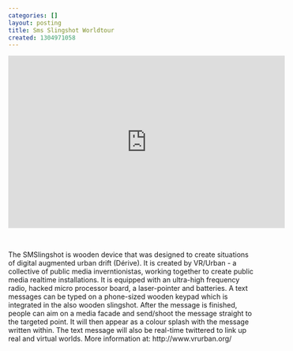 ```yaml
---
categories: []
layout: posting
title: Sms Slingshot Worldtour
created: 1304971058
---
```

<p><iframe allowfullscreen="" src="http://www.youtube.com/embed/_Mib-sM8Dss" frameborder="0" height="349" width="560"></iframe></p><p>&nbsp;</p><p>The SMSlingshot is wooden device that was designed to create situations of digital augmented urban drift (Dérive). It is created by VR/Urban - a collective of public media inverntionistas, working together to create public media realtime installations. <!--break-->It is equipped with an ultra-high frequency radio, hacked micro processor board, a laser-pointer and batteries. A text messages can be typed on a phone-sized wooden keypad which is integrated in the also wooden slingshot. After the message is finished, people can aim on a media facade and send/shoot the message straight to the targeted point. It will then appear as a colour splash with the message written within. The text message will also be real-time twittered to link up real and virtual worlds. More information at: http://www.vrurban.org/</p>
